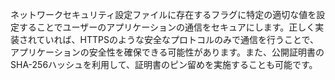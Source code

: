 
ネットワークセキュリティ設定ファイルに存在するフラグに特定の適切な値を設定することでユーザーのアプリケーションの通信をセキュアにします。正しく実装されていれば、HTTPSのような安全なプロトコルのみで通信を行うことで、アプリケーションの安全性を確保できる可能性があります。また、公開証明書のSHA-256ハッシュを利用して、証明書のピン留めを実施することも可能です。
